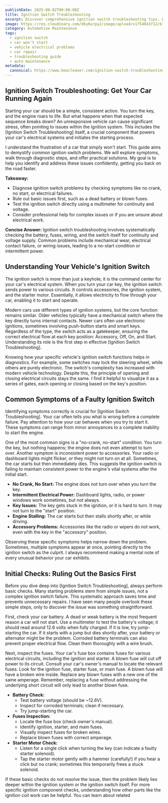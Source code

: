 ```yaml
---
publishDate: 2025-08-02T00:00:00Z
title: Ignition Switch Troubleshooting
excerpt: Discover comprehensive ignition switch troubleshooting tips. Learn how to diagnose common car starting issues and get your vehicle running again.
image: https://res.cloudinary.com/dky6urpy2/image/upload/v1754043712/blog_image_1754043711_cmkaqc.webp
category: Automotive Maintenance
tags:
  - ignition switch
  - car won't start
  - vehicle electrical problems
  - car repair
  - troubleshooting guide
  - auto maintenance
metadata:
  canonical: https://www.beacleaner.com/ignition-switch-troubleshooting
---
```


## Ignition Switch Troubleshooting: Get Your Car Running Again

Starting your car should be a simple, consistent action. You turn the key, and the engine roars to life. But what happens when that expected sequence breaks down? An unresponsive vehicle can cause significant stress, often pointing to issues within the ignition system. This includes the [Ignition Switch Troubleshooting] itself, a crucial component that powers your car's electrical systems and initiates the starting process.

I understand the frustration of a car that simply won't start. This guide aims to demystify common ignition switch problems. We will explore symptoms, walk through diagnostic steps, and offer practical solutions. My goal is to help you identify and address these issues confidently, getting you back on the road faster.

**Takeaway:**
*   Diagnose ignition switch problems by checking symptoms like no crank, no start, or electrical failures.
*   Rule out basic issues first, such as a dead battery or blown fuses.
*   Test the ignition switch directly using a multimeter for continuity and voltage.
*   Consider professional help for complex issues or if you are unsure about electrical work.

**Concise Answer:**
Ignition switch troubleshooting involves systematically checking the battery, fuses, wiring, and the switch itself for continuity and voltage supply. Common problems include mechanical wear, electrical contact failure, or wiring issues, leading to a no-start condition or intermittent power.

## Understanding Your Vehicle's Ignition Switch

The ignition switch is more than just a keyhole; it is the command center for your car's electrical system. When you turn your car key, the ignition switch sends power to various circuits. It controls accessories, the ignition system, and the starter motor. Essentially, it allows electricity to flow through your car, enabling it to start and operate.

Modern cars use different types of ignition systems, but the core function remains similar. Older vehicles typically have a mechanical switch where the key directly turns internal contacts. Newer cars often use electronic ignitions, sometimes involving push-button starts and smart keys. Regardless of the type, the switch acts as a gatekeeper, ensuring the correct electrical flow at each key position: Accessory, Off, On, and Start. Understanding its role is the first step in effective [Ignition Switch Troubleshooting].

Knowing how your specific vehicle's ignition switch functions helps in diagnostics. For example, some switches may lock the steering wheel, while others are purely electronic. The switch's complexity has increased with modern vehicle technology. Despite this, the principle of opening and closing electrical circuits stays the same. I find it helpful to visualize it as a series of gates, each opening or closing based on the key's position.

## Common Symptoms of a Faulty Ignition Switch

Identifying symptoms correctly is crucial for [Ignition Switch Troubleshooting]. Your car often tells you what is wrong before a complete failure. Pay attention to how your car behaves when you try to start it. These symptoms can range from minor annoyances to a complete inability to start the engine.

One of the most common signs is a "no-crank, no-start" condition. You turn the key, but nothing happens; the engine does not even attempt to turn over. Another symptom is inconsistent power to accessories. Your radio or dashboard lights might flicker, or they might not turn on at all. Sometimes, the car starts but then immediately dies. This suggests the ignition switch is failing to maintain consistent power to the engine's vital systems after the initial start.

*   **No Crank, No Start:** The engine does not turn over when you turn the key.
*   **Intermittent Electrical Power:** Dashboard lights, radio, or power windows work sometimes, but not always.
*   **Key Issues:** The key gets stuck in the ignition, or it is hard to turn. It may not turn to the "start" position.
*   **Engine Stalling:** The car starts but then stalls shortly after, or while driving.
*   **Accessory Problems:** Accessories like the radio or wipers do not work, even with the key in the "accessory" position.

Observing these specific symptoms helps narrow down the problem. Sometimes, multiple symptoms appear at once, pointing directly to the ignition switch as the culprit. I always recommend making a mental note of every unusual behavior your car exhibits.

## Initial Checks: Ruling Out the Basics First

Before you dive deep into [Ignition Switch Troubleshooting], always perform basic checks. Many starting problems stem from simple issues, not a complex ignition switch failure. This systematic approach saves time and prevents unnecessary repairs. I have seen many people overlook these simple steps, only to discover the issue was something straightforward.

First, check your car battery. A dead or weak battery is the most frequent reason a car will not start. Use a multimeter to test the battery's voltage; it should read around 12.6 volts when fully charged. If it is low, try jump-starting the car. If it starts with a jump but dies shortly after, your battery or alternator might be the problem. Corroded battery terminals can also prevent proper electrical flow. Clean them thoroughly with a wire brush.

Next, inspect the fuses. Your car's fuse box contains fuses for various electrical circuits, including the ignition and starter. A blown fuse will cut off power to its circuit. Consult your car's owner's manual to locate the relevant fuses. Look for the ignition fuse, starter fuse, or main fuse. A blown fuse will have a broken wire inside. Replace any blown fuses with a new one of the same amperage. Remember, replacing a fuse without addressing the underlying short circuit will only lead to another blown fuse.

*   **Battery Check:**
    *   Test battery voltage (should be ~12.6V).
    *   Inspect for corroded terminals; clean if necessary.
    *   Try jump-starting the car.
*   **Fuses Inspection:**
    *   Locate the fuse box (check owner's manual).
    *   Identify ignition, starter, and main fuses.
    *   Visually inspect fuses for broken wires.
    *   Replace blown fuses with correct amperage.
*   **Starter Motor Check:**
    *   Listen for a single click when turning the key (can indicate a faulty starter solenoid).
    *   Tap the starter motor gently with a hammer (carefully!) if you hear a click but no crank; sometimes this temporarily frees a stuck solenoid.

If these basic checks do not resolve the issue, then the problem likely lies deeper within the ignition system or the ignition switch itself. For more specific ignition component checks, understanding how other parts like the ignition coil work can be helpful. You can learn about related